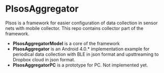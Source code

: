 # PlsosAggregator
Plsos is a framework for easier configuration of data collection in sensor nets with mobile collector.
This repo contains collector part of the framework.

* **PlsosAggregatorModel** is a core of the framework
* **PlsosAggregator** is an Android 4.0.* implementation example for periodical data collection with BLE in json format and upsttreaming to Dropbox cloud in json format. 
* **PlsosAggregatorPC** is a prototype for PC. Not implemented yet.


